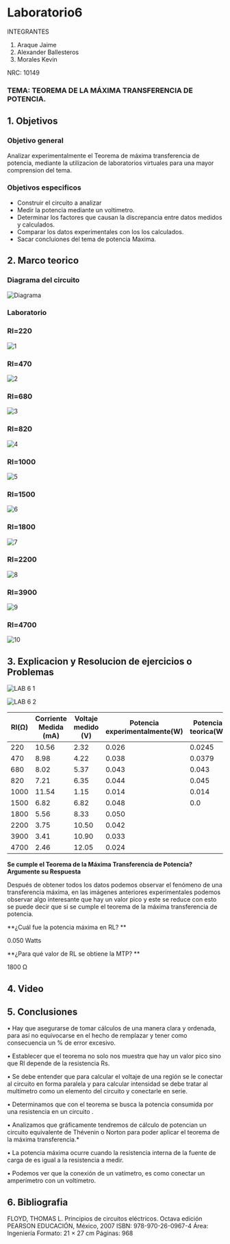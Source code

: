 # Laboratorio6
INTEGRANTES

1. Araque Jaime
2. Alexander Ballesteros
3. Morales Kevin

NRC: 10149
### TEMA:  TEOREMA DE LA MÁXIMA TRANSFERENCIA DE POTENCIA.
## 1. Objetivos
### Objetivo general

Analizar experimentalmente el Teorema de máxima transferencia de potencia, mediante la utilizacion de laboratorios virtuales para una mayor comprension del tema.


### Objetivos especificos

* Construir el circuito a analizar
* Medir la potencia mediante un voltimetro.
* Determinar los factores que causan la discrepancia entre datos medidos y calculados.
* Comparar los datos experimentales con los los calculados.
* Sacar concluiones del tema de potencia Maxima.




## 2. Marco teorico

### Diagrama del circuito
![Diagrama](https://user-images.githubusercontent.com/93224166/149448353-54302335-992c-4d17-bc17-afa5e326a937.png)

### Laboratorio

### Rl=220
![1](https://user-images.githubusercontent.com/93224166/149514555-ef349622-0fe8-4756-8efb-c465c7a63d7b.png)


### Rl=470
![2](https://user-images.githubusercontent.com/93224166/149435791-89dcf22f-9887-4877-8f06-231c28369443.png)

### Rl=680
![3](https://user-images.githubusercontent.com/93224166/149435794-d939d5e1-8d9f-4ce2-922d-03a8cadb63d1.png)

### Rl=820
![4](https://user-images.githubusercontent.com/93224166/149435797-4af980f0-3b01-47d8-9af1-0b9cf7e84821.png)

### Rl=1000
![5](https://user-images.githubusercontent.com/93224166/149435798-7ff53918-e740-40ef-9915-dbaf03496594.png)

### Rl=1500
![6](https://user-images.githubusercontent.com/93224166/149435799-c70d6ffb-d105-4611-97d1-04545a074994.png)

### Rl=1800
![7](https://user-images.githubusercontent.com/93224166/149435802-0c95cf93-be02-4828-ac74-7d257ff6e794.png)

### Rl=2200
![8](https://user-images.githubusercontent.com/93224166/149435780-06813995-b030-4db5-8e9d-50cada353e95.png)

### Rl=3900
![9](https://user-images.githubusercontent.com/93224166/149435785-3e0d7507-8c7e-44ef-869f-73b4089ad281.png)

### Rl=4700
![10](https://user-images.githubusercontent.com/93224166/149435787-ca2bbfa3-0e66-475e-a0b5-d17c094233c5.png)



## 3. Explicacion y Resolucion de ejercicios o Problemas

![LAB 6 1](https://user-images.githubusercontent.com/93951775/149522326-dddba019-a7fe-4ad8-b947-10deebf645ef.JPG)

![LAB 6 2](https://user-images.githubusercontent.com/93951775/149522332-05dc2f58-9803-4fb1-86cc-56f0b14e41f0.JPG)

|Rl(Ω)|Corriente Medida (mA)|Voltaje medido (V)| Potencia experimentalmente(W)| Potencia teorica(W)|
|-------|----|---|---|----|
|220|10.56|2.32|0.026|0.0245|
|470|8.98|4.22|0.038|0.0379|
|680|8.02|5.37|0.043|0.043|
|820|7.21|6.35|0.044|0.045|
|1000|11.54|1.15|0.014|0.014|
|1500|6.82|6.82|0.048|0.0
|1800|5.56|8.33|0.050|
|2200|3.75|10.50|0.042|
|3900|3.41|10.90|0.033|
|4700|2.46|12.05|0.024|

**Se cumple el Teorema de la Máxima Transferencia de Potencia? Argumente su
Respuesta**

Después de obtener todos los datos podemos observar el fenómeno de una transferencia máxima, en las imágenes anteriores experimentales podemos observar algo interesante que hay un valor pico y este se reduce con esto se puede decir que si se cumple el teorema de la máxima transferencia de potencia. 

**¿Cuál fue la potencia máxima en RL? **

 0.050 Watts
 
**¿Para qué valor de RL se obtiene la MTP? ** 

1800 Ω


## 4. Video 
## 5. Conclusiones


•	Hay que asegurarse de tomar cálculos de una manera clara y ordenada, para así no equivocarse en el hecho de remplazar y tener como consecuencia un % de error excesivo.

•	Establecer que el teorema no solo nos muestra que hay un valor pico sino que Rl depende de la resistencia Rs.

•	Se debe entender que para calcular el voltaje de una región se le conectar al circuito en forma paralela y para calcular intensidad se debe tratar al multímetro como un elemento del circuito y conectarle en serie.

•	Determinamos que con el teorema se busca la potencia consumida por una resistencia en un circuito .

•	Analizamos que gráficamente tendremos de cálculo de potencian un circuito equivalente de Thévenin o Norton para poder aplicar el teorema de la máxima transferencia.*



•	 La potencia máxima ocurre cuando la resistencia interna de la fuente de carga de es igual a la resistencia a medir.

•	 Podemos ver que la conexión de un vatímetro, es como conectar un amperímetro con un voltímetro.







## 6. Bibliografia
FLOYD, THOMAS L. Principios de circuitos eléctricos. Octava edición PEARSON EDUCACIÓN, México, 2007 ISBN: 978-970-26-0967-4 Área: Ingeniería Formato: 21 × 27 cm Páginas: 968
